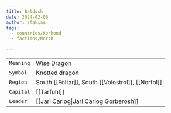 ```yaml
---
title: Baldosh
date: 2024-02-06
author: sfakias
tags:
  - countries/Korhond
  - factions/North
 
---
```

| | |
| --- | --- |
| `Meaning` | Wise Dragon |
| `Symbol` | Knotted dragon |
| `Region` | South [[Foltar]], South [[Volostrol]], [[Norfol]] |
| `Capital` | [[Tarfuhl]] |
| `Leader` | [[Jarl Carlog\|Jarl Carlog Gorberosh]] |